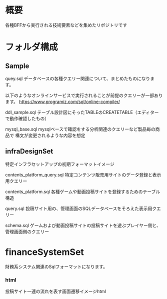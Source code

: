 # 概要

各種BFFから実行される技術要素などを集めたリポジトリです



# フォルダ構成


## Sample
quey.sql データベースの各種クエリー関連について、まとめたものになります。

以下のようなオンラインサービスで実行されることが前提のクエリーが一部あります。
https://www.programiz.com/sql/online-compiler/

ddl_sample.sql
テーブル設計図にそったTABLEのCREATETABLE（エディターで動作確認したもの）

mysql_base.sql
mysqlベースで確認をする分析関連のクエリーなど製品毎の商品で
構文が変更されるような内容を想定

## infraDesignSet

特定インフラセットアップの初期フォーマットイメージ

contents_platform_query.sql
特定コンテンツ販売用サイトのデータ登録と表示用クエリー

contents_platform.sql
各種ゲームや動画投稿サイトを登録するためのテーブル構造

query.sql
投稿サイト用の、管理画面のSQLデータベースをそろえた表示用クエリー

schema.sql
ゲームおよび動画投稿サイトの投稿サイトを遊ぶプレイヤー側と、管理画面側のクエリー

# financeSystemSet

財務系システム関連のSqlフォーマットになります。



### html
投稿サイト一連の流れを表す画面遷移イメージhtml


